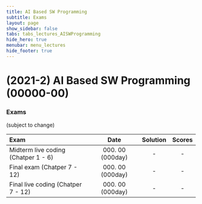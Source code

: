 ```yaml
---
title: AI Based SW Programming
subtitle: Exams
layout: page
show_sidebar: false
tabs: tabs_lectures_AISWProgramming
hide_hero: true
menubar: menu_lectures
hide_footer: true
---
```


# (2021-2) AI Based SW Programming (00000-00)

### Exams

(subject to change)

| Exam | Date | Solution | Scores |
|:---|:---:|:---:|:---:|
| Midterm live coding (Chatper 1 - 6) | 000. 00 (000day) | - | - |
| Final exam (Chatper 7 - 12) | 000. 00 (000day) | - | - |
| Final live coding (Chatper 7 - 12) | 000. 00 (000day) | - | - |


